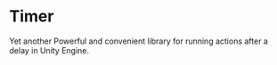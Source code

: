 # Timer
Yet another Powerful and convenient library for running actions after a delay in Unity Engine.
